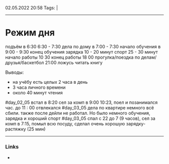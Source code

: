 02.05.2022  20:58
Tags:  |
____

# Режим дня
подъём в 6:30
6:30 - 7:30 дела по дому
в 7:00 - 7:30 начало обучения 
в 9:00 - 9:30 конец обучения
зарядка 10 - 20 минут
спорт 25 - 30 минут
начало работы 10 30
конец работы 18 00
прогулка/поездка по делам/друзья/баскетбол
21:00 ложусь читать книгу

Выводы:
- на учёбу есть целых 2 часа в день
- 3 часа личного времени 
- около 40 минут чтения

#day_02_05
встал в 8:20
сел за комп в 9:00
10:23, поел и позанимался час. 
до 11 : 00  отвлекался
#day_03_05
дела по квартире немного всё сбили. также после дейли не работал. Но было немного обучения, зарядка и хороший спорт
#day_03_05 
спал с 22 до 7 (9 часов), сел за комп в 7:15, помыл всю посуду, сделал очень хорошую зарядку-растяжку (25 мин)






____ 
### Links
-